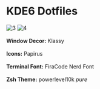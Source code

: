 # KDE6 Dotfiles
![3](https://github.com/user-attachments/assets/66bfb803-be02-461a-83b6-f756d4904793)
![4](https://github.com/user-attachments/assets/5b32b9d0-06bb-460b-b044-58e3b0056330)
<br>  
**Window Decor:** Klassy <br>  
**Icons:** Papirus <br>  
**Terminal Font:** FiraCode Nerd Font <br>  
**Zsh Theme:** powerlevel10k *pure* <br>  
